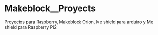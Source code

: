 # Makeblock__Proyects
Proyectos para Raspberry, Makeblock Orion, Me shield para arduino y Me shield para Raspberry Pi2  
